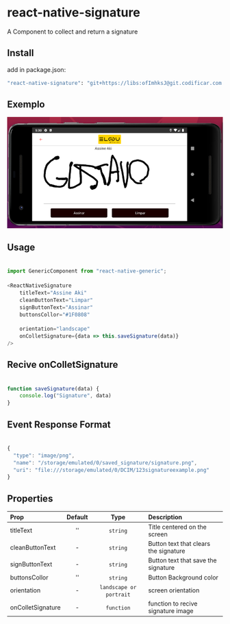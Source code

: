 # react-native-signature
A Component to collect and return a signature

## Install
add in package.json:
```bash
"react-native-signature": "git+https://libs:ofImhksJ@git.codificar.com.br/react-components/react-native-signature.git",
```
## Exemplo

![Print de um exemplo](./example.png "Exemplo")

## Usage

```javascript

import GenericComponent from "react-native-generic";

<ReactNativeSignature
    titleText="Assine Aki"
    cleanButtonText="Limpar"
    signButtonText="Assinar"
    buttonsCollor="#1F0808"
        
    orientation="landscape"
    onColletSignature={data => this.saveSignature(data)}
/>

```
## Recive onColletSignature

```javascript

function saveSignature(data) {   
    console.log("Signature", data)
}

```

## Event Response Format

```javascript

{
  "type": "image/png",
  "name": "/storage/emulated/0/saved_signature/signature.png",
  "uri": "file:///storage/emulated/0/DCIM/123signatureexample.png"
}

```

## Properties

| Prop  | Default  | Type | Description |
| :------------ |:---------------:| :---------------:| :-----|
| titleText | '' | `string` | Title centered on the screen|
| cleanButtonText | - | `string` | Button text that clears the signature |
| signButtonText | - | `string` | Button text that save the signature |
| buttonsCollor | '' | `string` | Button Background color|
| orientation | - | `landscape or portrait` | screen orientation |
| onColletSignature | - | `function` | function to recive signature image |